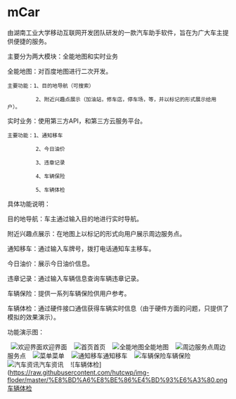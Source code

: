 # mCar
由湖南工业大学移动互联网开发团队研发的一款汽车助手软件，旨在为广大车主提供便捷的服务。

主要分为两大模块：全能地图和实时业务

  全能地图：对百度地图进行二次开发。
  
    主要功能：1、目的地导航（可搜索）
    
             2、附近兴趣点展示（加油站，修车店，停车场，等，并以标记的形式展示给用户）。
            
  实时业务：使用第三方API，和第三方云服务平台。
  
    主要功能：1、通知移车
    
             2、今日油价
             
             3、违章记录
             
             4、车辆保险
             
             5、车辆体检
             
   
具体功能说明：

   目的地导航：车主通过输入目的地进行实时导航。
   
   附近兴趣点展示：在地图上以标记的形式向用户展示周边服务点。
   
   通知移车：通过输入车牌号，拨打电话通知车主移车。
   
   今日油价：展示今日油价信息。
   
   违章记录：通过输入车辆信息查询车辆违章记录。
   
   车辆保险：提供一系列车辆保险供用户参考。
   
   车辆体检：通过硬件接口通信获得车辆实时信息（由于硬件方面的问题，只提供了模拟的效果演示）。
    
    
 功能演示图：
 
   ![欢迎界面](https://raw.githubusercontent.com/hutcwp/img-floder/master/%E6%AC%A2%E8%BF%8E%E7%95%8C%E9%9D%A2.png)欢迎界面
    ![首页](https://raw.githubusercontent.com/hutcwp/img-floder/master/%E9%A6%96%E9%A1%B5.png)首页
    ![全能地图](https://raw.githubusercontent.com/hutcwp/img-floder/master/%E5%85%A8%E8%83%BD%E5%9C%B0%E5%9B%BE.png)全能地图
    ![周边服务点](https://raw.githubusercontent.com/hutcwp/img-floder/master/%E5%91%A8%E8%BE%B9%E6%9C%8D%E5%8A%A1%E7%82%B9.png)周边服务点
    ![菜单](https://raw.githubusercontent.com/hutcwp/img-floder/master/%E8%8F%9C%E5%8D%95.png)菜单
    ![通知移车](https://raw.githubusercontent.com/hutcwp/img-floder/master/%E9%80%9A%E7%9F%A5%E7%A7%BB%E8%BD%A6.png)通知移车
    ![车辆保险](https://github.com/hutcwp/img-floder/blob/master/%E8%BD%A6%E8%BE%86%E4%BF%9D%E9%99%A9.png?raw=true)车辆保险
    ![汽车资讯](https://raw.githubusercontent.com/hutcwp/img-floder/master/%E6%B1%BD%E8%BD%A6%E8%B5%84%E8%AE%AF.png)汽车资讯
    ![车辆体检](https://raw.githubusercontent.com/hutcwp/img-floder/master/%E8%BD%A6%E8%BE%86%E4%BD%93%E6%A3%80.png车辆体检

